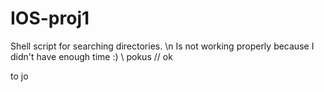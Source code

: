 # IOS-proj1
Shell script for searching directories. \n
Is not working properly because I didn't have enough time :) \\
pokus //
ok

to jo

